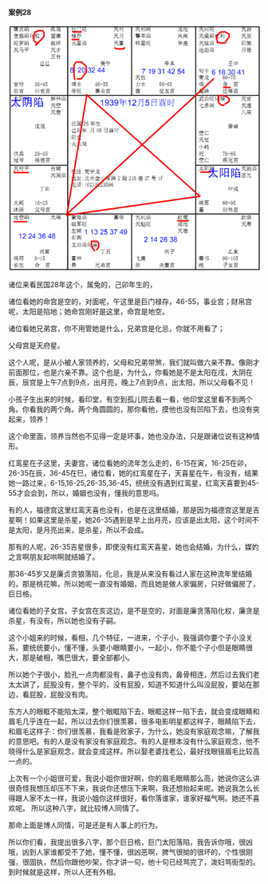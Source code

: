 #### 案例28

![图片](../img/案例28丑.jpg)

诸位来看民国28年这个，属兔的，己卯年生的，

诸位看她的命宫是空的，对面呢，午这里是巨门禄存，46-55，事业宫；财帛宫呢，太阳是陷地；她命宫刚好是这里，命宫是地空。

诸位看她兄弟宫，你不用管她是什么，兄弟宫是化忌，你就不用看了；

父母宫是天府星。

这个人呢，是从小被人家领养的，父母和兄弟带煞，我们就叫做六亲不靠。像刚才前面那位，也是六亲不靠。这个也是，为什么，你看她是不是太阳在戌，太阴在辰，辰宫是上午7点到9点，出月亮，晚上7点到9点，出太阳，所以父母看不见！

小孩子生出来的时候，看印堂，有空到孤儿院去看一看，他印堂这里看不到两个角。你看我的两个角。两个角圆圆的，那你看他，摸他也没有凹陷下去，也没有突起来，领养！

这个命里面，领养当然也不见得一定是坏事，她也没办法，只是跟诸位说有这种情形。

红鸾星在子这里，夫妻宫，诸位看她的流年怎么走的，6-15在寅，16-25在卯，26-35在辰，36-45在巳，诸位看，她的红鸾星在子，天喜星在午，有没有，结果她一路过来，6-15,16-25,26-35,36-45，统统没有遇到红鸾星，红鸾天喜要到45-55才会会到，所以，婚姻也没有，懂我的意思吗。

有的人，福德宫这里红鸾天喜也没有，也是在这里结婚，那是因为福德宫这里是吉星啊！如果这里是杀星，她26-35遇到是早上出月亮，应该是出太阳，这个时间不是太阳，是月亮出来，是杀星，所以不会成。

那有的人呢，26-35吉星很多，即使没有红鸾天喜星，她也会结婚，为什么，媒妁之言啊朋友起哄啊就结婚了。

那36-45岁又是廉贞贪狼落陷，化忌，我是从来没有看过人家在这种流年里结婚的，那是桃花嘛，所以她呢一直没有婚姻，而且她是做人家偏房，只好做偏房了，巨日格。

诸位看她的子女宫，子女宫在亥这边，是不是空的，对面是廉贪落陷化权，廉贪是杀星，有没有，所以她也没有子嗣。

这个小姐来的时候，看相，几个特征，一进来，个子小，我强调你要个子小没关系，要统统要小，懂不懂，头要小眼睛要小，一起小，你不能个子小但是眼睛很大，那是破相，嘴巴很大，要全部都小。

所以她个子很小，脸孔一点肉都没有，鼻子也没有肉，鼻骨相连，然后过去我们老太太讲了，屁股没有，整个平的，没有屁股，知道不知道什么叫没屁股，要站在那边，看屁股，屁股没有肉。

东方人的眼眶不能陷太深，整个眼眶陷下去，眼眶这样一陷下去，就会变成眼睛和眉毛几乎连在一起，所以过去你们很羡慕，很多电影明星都这样子，眼睛陷下去，和眉毛这样子：你们很羡慕，我看是败家子，为什么，她没有家庭观念嘛，了解我的意思吧。有的人是没有家没有家庭观念。有的人是根本没有什么家庭观念，他不晓得什么是家庭观念，就会变成这样。所以娶老婆找老公，最好找眼镜眉毛比较高一点的。

上次有一个小姐很可爱，我说小姐你很好啊，你的眉毛眼睛那么高，她说你这么讲很奇怪我想压却压不下来，我说你还想压下来啊，我还想抬起来呢。她说我怎么长得跟人家不太一样，我说小姐你这样很好，看你落谁家，谁家好福气啊。她还不喜欢呢。
所以这种八字，就比较博人同情了。

那命上面是博人同情，可是还是有人事上的行为。

所以你们看，我提出很多八字，那个巨日格，巨门太阳落陷，我告诉你哦，很凶哦，凶到人家谁都受不了她，懂不懂，很凶恶啊，脾气很拗的很坏的，个性很刚强，很固执，然后你跟他吵架，你才讲一句，他十句已经骂完了，泼妇骂街型的。到时候就是这样，所以人还有外相。

